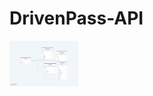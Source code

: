 # DrivenPass-API
<a href="https://github.com/vcsil/DrivenPass-API">
    <img src="./src/database/drawSQL-export-2022-09-11_14 02.png" alt="DrivenPass Logo" width="110">
</a>

